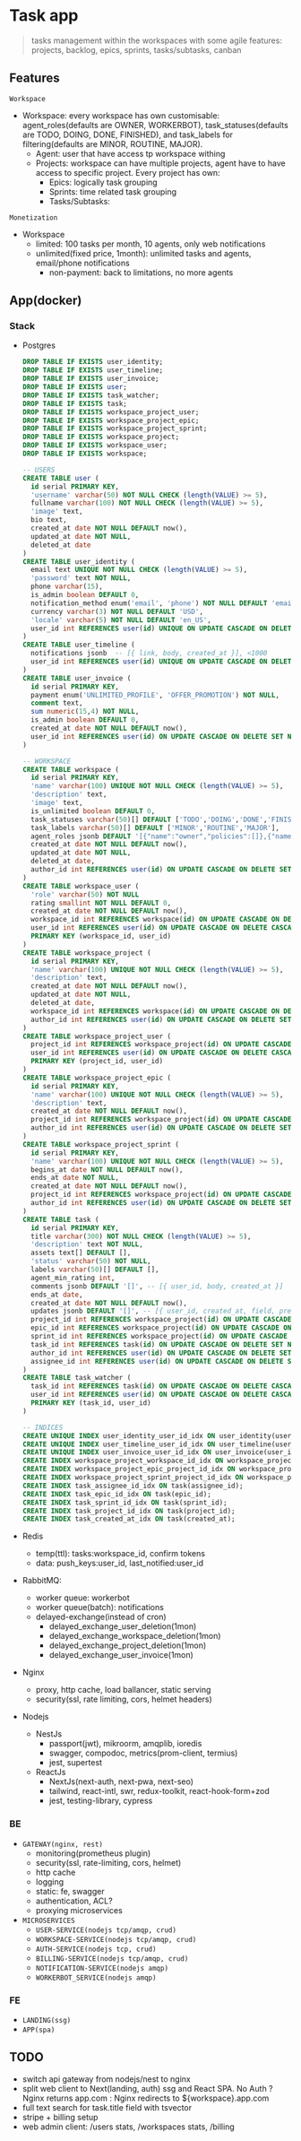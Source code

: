 # Task app

> tasks management within the workspaces with some agile features: projects, backlog, epics, sprints, tasks/subtasks, canban

## Features

`Workspace`

- Workspace: every workspace has own customisable: agent_roles(defaults are OWNER, WORKERBOT), task_statuses(defaults are TODO, DOING, DONE, FINISHED), and task_labels for filtering(defaults are MINOR, ROUTINE, MAJOR).
  - Agent: user that have access tp workspace withing
  - Projects: workspace can have multiple projects, agent have to have access to specific project. Every project has own:
    - Epics: logically task grouping
    - Sprints: time related task grouping
    - Tasks/Subtasks:

`Monetization`

- Workspace
  - limited: 100 tasks per month, 10 agents, only web notifications
  - unlimited(fixed price, 1month): unlimited tasks and agents, email/phone notifications
    - non-payment: back to limitations, no more agents

## App(docker)

### Stack

- Postgres

  ```ddl
  DROP TABLE IF EXISTS user_identity;
  DROP TABLE IF EXISTS user_timeline;
  DROP TABLE IF EXISTS user_invoice;
  DROP TABLE IF EXISTS user;
  DROP TABLE IF EXISTS task_watcher;
  DROP TABLE IF EXISTS task;
  DROP TABLE IF EXISTS workspace_project_user;
  DROP TABLE IF EXISTS workspace_project_epic;
  DROP TABLE IF EXISTS workspace_project_sprint;
  DROP TABLE IF EXISTS workspace_project;
  DROP TABLE IF EXISTS workspace_user;
  DROP TABLE IF EXISTS workspace;

  -- USERS
  CREATE TABLE user (
    id serial PRIMARY KEY,
    'username' varchar(50) NOT NULL CHECK (length(VALUE) >= 5),
    fullname varchar(100) NOT NULL CHECK (length(VALUE) >= 5),
    'image' text,
    bio text,
    created_at date NOT NULL DEFAULT now(),
    updated_at date NOT NULL,
    deleted_at date
  )
  CREATE TABLE user_identity (
    email text UNIQUE NOT NULL CHECK (length(VALUE) >= 5),
    'password' text NOT NULL,
    phone varchar(15),
    is_admin boolean DEFAULT 0,
    notification_method enum('email', 'phone') NOT NULL DEFAULT 'email',
    currency varchar(3) NOT NULL DEFAULT 'USD',
    'locale' varchar(5) NOT NULL DEFAULT 'en_US',
    user_id int REFERENCES user(id) UNIQUE ON UPDATE CASCADE ON DELETE CASCADE
  )
  CREATE TABLE user_timeline (
    notifications jsonb  -- [{ link, body, created_at }], <1000
    user_id int REFERENCES user(id) UNIQUE ON UPDATE CASCADE ON DELETE CASCADE
  )
  CREATE TABLE user_invoice (
    id serial PRIMARY KEY,
    payment enum('UNLIMITED_PROFILE', 'OFFER_PROMOTION') NOT NULL,
    comment text,
    sum numeric(15,4) NOT NULL,
    is_admin boolean DEFAULT 0,
    created_at date NOT NULL DEFAULT now(),
    user_id int REFERENCES user(id) ON UPDATE CASCADE ON DELETE SET NULL
  )

  -- WORKSPACE
  CREATE TABLE workspace (
    id serial PRIMARY KEY,
    'name' varchar(100) UNIQUE NOT NULL CHECK (length(VALUE) >= 5),
    'description' text,
    'image' text,
    is_unlimited boolean DEFAULT 0,
    task_statuses varchar(50)[] DEFAULT ['TODO','DOING','DONE','FINISHED'],
    task_labels varchar(50)[] DEFAULT ['MINOR','ROUTINE','MAJOR'],
    agent_roles jsonb DEFAULT '[{"name":"owner","policies":[]},{"name":"workerbot","policies":[]}]'
    created_at date NOT NULL DEFAULT now(),
    updated_at date NOT NULL,
    deleted_at date,
    author_id int REFERENCES user(id) ON UPDATE CASCADE ON DELETE SET NULL,
  )
  CREATE TABLE workspace_user (
    'role' varchar(50) NOT NULL
    rating smallint NOT NULL DEFAULT 0,
    created_at date NOT NULL DEFAULT now(),
    workspace_id int REFERENCES workspace(id) ON UPDATE CASCADE ON DELETE CASCADE,
    user_id int REFERENCES user(id) ON UPDATE CASCADE ON DELETE CASCADE,
    PRIMARY KEY (workspace_id, user_id)
  )
  CREATE TABLE workspace_project (
    id serial PRIMARY KEY,
    'name' varchar(100) UNIQUE NOT NULL CHECK (length(VALUE) >= 5),
    'description' text,
    created_at date NOT NULL DEFAULT now(),
    updated_at date NOT NULL,
    deleted_at date,
    workspace_id int REFERENCES workspace(id) ON UPDATE CASCADE ON DELETE CASCADE,
    author_id int REFERENCES user(id) ON UPDATE CASCADE ON DELETE SET NULL
  )
  CREATE TABLE workspace_project_user (
    project_id int REFERENCES workspace_project(id) ON UPDATE CASCADE ON DELETE CASCADE,
    user_id int REFERENCES user(id) ON UPDATE CASCADE ON DELETE CASCADE,
    PRIMARY KEY (project_id, user_id)
  )
  CREATE TABLE workspace_project_epic (
    id serial PRIMARY KEY,
    'name' varchar(100) UNIQUE NOT NULL CHECK (length(VALUE) >= 5),
    'description' text,
    created_at date NOT NULL DEFAULT now(),
    project_id int REFERENCES workspace_project(id) ON UPDATE CASCADE ON DELETE CASCADE,
    author_id int REFERENCES user(id) ON UPDATE CASCADE ON DELETE SET NULL
  )
  CREATE TABLE workspace_project_sprint (
    id serial PRIMARY KEY,
    'name' varchar(100) UNIQUE NOT NULL CHECK (length(VALUE) >= 5),
    begins_at date NOT NULL DEFAULT now(),
    ends_at date NOT NULL,
    created_at date NOT NULL DEFAULT now(),
    project_id int REFERENCES workspace_project(id) ON UPDATE CASCADE ON DELETE CASCADE,
    author_id int REFERENCES user(id) ON UPDATE CASCADE ON DELETE SET NULL
  )
  CREATE TABLE task (
    id serial PRIMARY KEY,
    title varchar(300) NOT NULL CHECK (length(VALUE) >= 5),
    'description' text NOT NULL,
    assets text[] DEFAULT [],
    'status' varchar(50) NOT NULL,
    labels varchar(50)[] DEFAULT [],
    agent_min_rating int,
    comments jsonb DEFAULT '[]', -- [{ user_id, body, created_at }]
    ends_at date,
    created_at date NOT NULL DEFAULT now(),
    updates jsonb DEFAULT '[]', -- [{ user_id, created_at, field, prev, next }]
    project_id int REFERENCES workspace_project(id) ON UPDATE CASCADE ON DELETE CASCADE,
    epic_id int REFERENCES workspace_project(id) ON UPDATE CASCADE ON DELETE SET NULL,
    sprint_id int REFERENCES workspace_project(id) ON UPDATE CASCADE ON DELETE SET NULL,
    task_id int REFERENCES task(id) ON UPDATE CASCADE ON DELETE SET NULL,
    author_id int REFERENCES user(id) ON UPDATE CASCADE ON DELETE SET NULL,
    assignee_id int REFERENCES user(id) ON UPDATE CASCADE ON DELETE SET NULL
  )
  CREATE TABLE task_watcher (
    task_id int REFERENCES task(id) ON UPDATE CASCADE ON DELETE CASCADE,
    user_id int REFERENCES user(id) ON UPDATE CASCADE ON DELETE CASCADE,
    PRIMARY KEY (task_id, user_id)
  )

  -- INDICES
  CREATE UNIQUE INDEX user_identity_user_id_idx ON user_identity(user_id);
  CREATE UNIQUE INDEX user_timeline_user_id_idx ON user_timeline(user_id);
  CREATE UNIQUE INDEX user_invoice_user_id_idx ON user_invoice(user_id);
  CREATE INDEX workspace_project_workspace_id_idx ON workspace_project(workspace_id);
  CREATE INDEX workspace_project_epic_project_id_idx ON workspace_project_epic(project_id);
  CREATE INDEX workspace_project_sprint_project_id_idx ON workspace_project_sprint(project_id);
  CREATE INDEX task_assignee_id_idx ON task(assignee_id);
  CREATE INDEX task_epic_id_idx ON task(epic_id);
  CREATE INDEX task_sprint_id_idx ON task(sprint_id);
  CREATE INDEX task_project_id_idx ON task(project_id);
  CREATE INDEX task_created_at_idx ON task(created_at);
  ```

- Redis
  - temp(ttl): tasks:workspace_id, confirm tokens
  - data: push_keys:user_id, last_notified:user_id
- RabbitMQ:
  - worker queue: workerbot
  - worker queue(batch): notifications
  - delayed-exchange(instead of cron)
    - delayed_exchange_user_deletion(1mon)
    - delayed_exchange_workspace_deletion(1mon)
    - delayed_exchange_project_deletion(1mon)
    - delayed_exchange_user_invoice(1mon)
- Nginx
  - proxy, http cache, load ballancer, static serving
  - security(ssl, rate limiting, cors, helmet headers)
- Nodejs
  - NestJs
    - passport(jwt), mikroorm, amqplib, ioredis
    - swagger, compodoc, metrics(prom-client, termius)
    - jest, supertest
  - ReactJs
    - NextJs(next-auth, next-pwa, next-seo)
    - tailwind, react-intl, swr, redux-toolkit, react-hook-form+zod
    - jest, testing-library, cypress

### BE

- `GATEWAY(nginx, rest)`
  - monitoring(prometheus plugin)
  - security(ssl, rate-limiting, cors, helmet)
  - http cache
  - logging
  - static: fe, swagger
  - authentication, ACL?
  - proxying microservices
- `MICROSERVICES`
  - `USER-SERVICE(nodejs tcp/amqp, crud)`
  - `WORKSPACE-SERVICE(nodejs tcp/amqp, crud)`
  - `AUTH-SERVICE(nodejs tcp, crud)`
  - `BILLING-SERVICE(nodejs tcp/amqp, crud)`
  - `NOTIFICATION-SERVICE(nodejs amqp)`
  - `WORKERBOT_SERVICE(nodejs amqp)`

### FE

- `LANDING(ssg)`
- `APP(spa)`

## TODO

- switch api gateway from nodejs/nest to nginx
- split web client to Next(landing, auth) ssg and React SPA. No Auth ? Nginx returns app.com : Nginx redirects to ${workspace}.app.com
- full text search for task.title field with tsvector
- stripe + billing setup
- web admin client: /users stats, /workspaces stats, /billing
